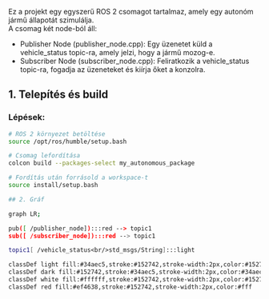 Ez a projekt egy egyszerű ROS 2 csomagot tartalmaz, amely egy autonóm jármű állapotát szimulálja.  
A csomag két node-ból áll:  

- Publisher Node (publisher_node.cpp): Egy üzenetet küld a vehicle_status topic-ra, amely jelzi, hogy a jármű mozog-e.  
- Subscriber Node (subscriber_node.cpp): Feliratkozik a vehicle_status topic-ra, fogadja az üzeneteket és kiírja őket a konzolra.  

## 1. Telepítés és build  
### Lépések:  

```bash
# ROS 2 környezet betöltése
source /opt/ros/humble/setup.bash

# Csomag lefordítása
colcon build --packages-select my_autonomous_package

# Fordítás után forrásold a workspace-t
source install/setup.bash

## 2. Gráf

graph LR;

pub([ /publisher_node]):::red --> topic1
sub([ /subscriber_node]):::red --> topic1

topic1[ /vehicle_status<br/>std_msgs/String]:::light 

classDef light fill:#34aec5,stroke:#152742,stroke-width:2px,color:#152742  
classDef dark fill:#152742,stroke:#34aec5,stroke-width:2px,color:#34aec5
classDef white fill:#ffffff,stroke:#152742,stroke-width:2px,color:#152742
classDef red fill:#ef4638,stroke:#152742,stroke-width:2px,color:#fff
